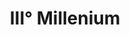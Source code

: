 ---
title: "III° Millenium"
url: /ciudad-autonoma-de-buenos-aires/iiideg-millenium/
shop: Kleidung
---